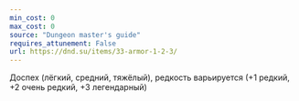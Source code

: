 ```yaml
---
min_cost: 0
max_cost: 0
source: "Dungeon master's guide"
requires_attunement: False
url: https://dnd.su/items/33-armor-1-2-3/
---
```


Доспех (лёгкий, средний, тяжёлый), редкость варьируется (+1 редкий, +2 очень редкий, +3 легендарный)